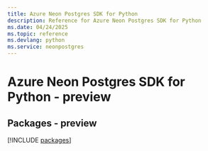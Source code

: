 ```yaml
---
title: Azure Neon Postgres SDK for Python
description: Reference for Azure Neon Postgres SDK for Python
ms.date: 04/24/2025
ms.topic: reference
ms.devlang: python
ms.service: neonpostgres
---
```

# Azure Neon Postgres SDK for Python - preview
## Packages - preview
[!INCLUDE [packages](neon-postgres-index.md)]